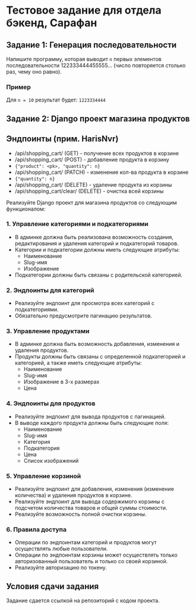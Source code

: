 # Тестовое задание для отдела бэкенд, Сарафан

## Задание 1: Генерация последовательности

Напишите программу, которая выводит `n` первых элементов последовательности 122333444455555… (число повторяется столько раз, чему оно равно).

### Пример

Для `n = 10` результат будет: `1223334444`

## Задание 2: Django проект магазина продуктов

## Эндпоинты (прим. HarisNvr)
- /api/shopping_cart/ (GET) - получение всех продуктов в корзине
- /api/shopping_cart/ (POST) - добавление продукта в корзину
- `{"product": <pk>, "quantity": n}`
- /api/shopping_cart/<pk> (PATCH) - изменение кол-ва продукта в корзине
- `{"quantity": n}`
- /api/shopping_cart/<pk> (DELETE) - удаление продукта из корзины
- /api/shopping_cart/clear/ (DELETE) - очистка всей корзины

Реализуйте Django проект для магазина продуктов со следующим функционалом:

### 1. Управление категориями и подкатегориями

- В админке должна быть реализована возможность создания, редактирования и удаления категорий и подкатегорий товаров.
- Категории и подкатегории должны иметь следующие атрибуты:
  - Наименование
  - Slug-имя
  - Изображение
- Подкатегории должны быть связаны с родительской категорией.

### 2. Эндпоинты для категорий

- Реализуйте эндпоинт для просмотра всех категорий с подкатегориями.
- Обязательно предусмотрите пагинацию результатов.

### 3. Управление продуктами

- В админке должна быть возможность добавления, изменения и удаления продуктов.
- Продукты должны быть связаны с определенной подкатегорией и категорией, а также иметь следующие атрибуты:
  - Наименование
  - Slug-имя
  - Изображение в 3-х размерах
  - Цена

### 4. Эндпоинты для продуктов

- Реализуйте эндпоинт для вывода продуктов с пагинацией.
- В выводе каждого продукта должны быть следующие поля:
  - Наименование
  - Slug-имя
  - Категория
  - Подкатегория
  - Цена
  - Список изображений

### 5. Управление корзиной

- Реализуйте эндпоинт для добавления, изменения (изменение количества) и удаления продуктов в корзине.
- Реализуйте эндпоинт для вывода содержимого корзины с подсчетом количества товаров и общей суммы стоимости.
- Реализуйте возможность полной очистки корзины.

### 6. Правила доступа

- Операции по эндпоинтам категорий и продуктов могут осуществлять любые пользователи.
- Операции по эндпоинтам корзины может осуществлять только авторизованный пользователь и только со своей корзиной.
- Реализуйте авторизацию по токену.

## Условия сдачи задания

Задание сдается ссылкой на репозиторий с кодом проекта.
